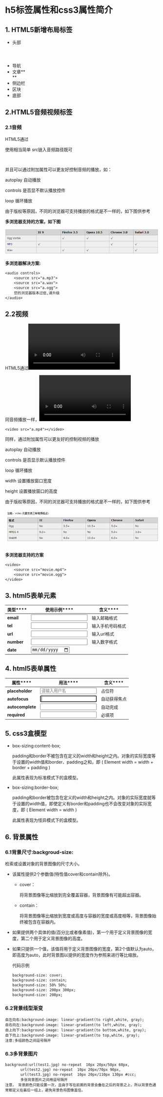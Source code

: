 # h5标签属性和css3属性简介

## 1. HTML5新增布局标签

- 头部 **<header></header>**
- 导航  **<nav></nav>**
- 文章**<article></article>**
- 侧边栏  **<aside></aside>**
- 区块  **<section></section>**
- 底部  **<footer></footer>**

## 2.HTML5音频视频标签

### 2.1音频

HTML5通过<audio>标签来解决音频播放的问题。

使用相当简单 src链入音频路径既可

​            **<audio src="a.mp3">    </audio>**            

并且可以通过附加属性可以更友好控制音频的播放，如：

autoplay 自动播放

controls 是否显不默认播放控件

loop 循环播放

由于版权等原因，不同的浏览器可支持播放的格式是不一样的，如下图供参考

**多浏览器支持的方案，如下图**

 <img src="media/a1.jpg">

**多浏览器解决方案:**

```
<audio controls>
	<source src="a.mp3">
	<source src="a.wav">
	<source src="a.ogg">
	您的浏览器版本过低,请升级
</audio>
```

## 2.2视频

HTML5通过<video>标签来解决视频播放的问题。

同音频播放一样，<video>使用也相当简单，

```
<video src="a.mp4"></video>                         
```

同样，通过附加属性可以更友好的控制视频的播放

autoplay 自动播放

controls 是否显示默认播放控件

loop 循环播放

width 设置播放窗口宽度

height 设置播放窗口的高度

由于版权等原因，不同的浏览器可支持播放的格式是不一样的，如下图供参考

 <img src="media/a2.jpg">

**多浏览器支持的方案**

```
<video>
	<source src="movie.mp4">
	<source src="movie.ogg">
</video>
```

## 3. html5表单元素

| **类型****** | **使用示例******          | **含义****** |
| ---------- | --------------------- | ---------- |
| **email**  | <input type="email">  | 输入邮箱格式     |
| **tel**    | <input type="tel">    | 输入手机号码格式   |
| **url**    | <input type="url">    | 输入url格式    |
| **number** | <input type="number"> | 输入数字格式     |
| **date**   | <input type="date">   |            |

## 4. html5表单属性

| **属性******       | **用法******                               | **含义****** |
| ---------------- | ---------------------------------------- | ---------- |
| **placeholder**  | <input type="text" placeholder="请输入用户名"> | 占位符        |
| **autofocus**    | <input type="text" autofocus>            | 自动获得焦点     |
| **autocomplete** | <input type="text"  autocomplete="off">  | 自动完成       |
| **required**     | <input type="text" required>             | 必填项        |

## 5. css3盒模型

- box-sizing:content-box;

  padding和border不被包含在定义的width和height之内。对象的实际宽度等于设置的width值和border、padding之和，即 ( Element width = width + border + padding ) 

  此属性表现为标准模式下的盒模型。 

- box-sizing:border-box; 

  padding和border被包含在定义的width和height之内。对象的实际宽度就等于设置的width值，即使定义有border和padding也不会改变对象的实际宽度，即 ( Element width = width ) 

  此属性表现为怪异模式下的盒模型。 

## 6. 背景属性

### 6.1背景尺寸:backgroud-size:

检索或设置对象的背景图像的尺寸大小。

- 该属性提供2个参数值(特性值cover和contain除外)。 

  - cover： 

    将背景图像等比缩放到完全覆盖容器，背景图像有可能超出容器。 

  - contain： 

    将背景图像等比缩放到宽度或高度与容器的宽度或高度相等，背景图像始终被包含在容器内。 

- 如果提供两个具体的值(百分比或者像素值)，第一个用于定义背景图像的宽度，第二个用于定义背景图像的高度。 

- 如果只提供一个值，该值将用于定义背景图像的宽度，第2个值默认为auto，即高度为auto，此时背景图以提供的宽度作为参照来进行等比缩放。

  代码示例

  ```
  background-size: cover;
  background-size: contain;
  background-size: 50% 50%;
  background-size: 200px 300px;
  background-size: 200px;
  ```

### 6.2背景线型渐变

```
自左向右:background-image: linear-gradient(to right,white, gray);
自右向左:background-image: linear-gradient(to left,white, gray);
自上向下:background-image: linear-gradient(to bottom,white, gray);
自下向上:background-image: linear-gradient(to top,white, gray);
注意:多组颜色之间逗号隔开
```

### 6.3多背景图片

```
background:url(test1.jpg) no-repeat  10px 20px/50px 60px,
	   url(test2.jpg) no-repeat  10px 20px/70px 90px,
	   url(test3.jpg) no-repeat  10px 20px/110px 130px #ccc;
	   多张背景图片之间用逗号隔开
注意， 背景颜色只能设置一次，且由于写在前面的背景会叠在之后的背景之上，所以背景色通常都定义在最后一组上，避免背景色将图像盖住。
```
